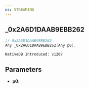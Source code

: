 ```yaml
---
ns: STREAMING
---
```

## _0x2A6D1DAAB9EBB262

```c
// 0x2A6D1DAAB9EBB262
Any _0x2A6D1DAAB9EBB262(Any p0);
```

```
NativeDB Introduced: v1207
```

## Parameters
* **p0**:
